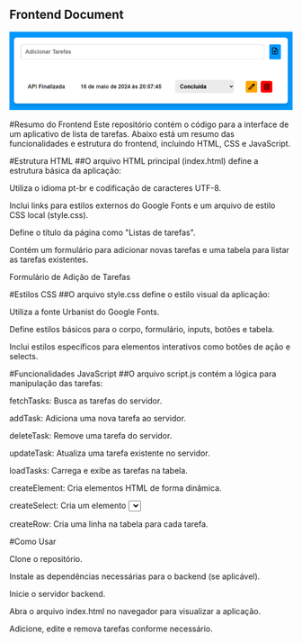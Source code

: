 ## Frontend Document

![scrips](./img/fronend.png)

#Resumo do Frontend
Este repositório contém o código para a interface de um aplicativo de lista de tarefas. Abaixo está um resumo das funcionalidades e estrutura do frontend, incluindo HTML, CSS e JavaScript.

#Estrutura HTML
##O arquivo HTML principal (index.html) define a estrutura básica da aplicação:

Utiliza o idioma pt-br e codificação de caracteres UTF-8.

Inclui links para estilos externos do Google Fonts e um arquivo de estilo CSS local (style.css).

Define o título da página como "Listas de tarefas".

Contém um formulário para adicionar novas tarefas e uma tabela para listar as tarefas existentes.

Formulário de Adição de Tarefas

#Estilos CSS
##O arquivo style.css define o estilo visual da aplicação:

Utiliza a fonte Urbanist do Google Fonts.

Define estilos básicos para o corpo, formulário, inputs, botões e tabela.

Inclui estilos específicos para elementos interativos como botões de ação e selects.

#Funcionalidades JavaScript
##O arquivo script.js contém a lógica para manipulação das tarefas:

fetchTasks: Busca as tarefas do servidor.

addTask: Adiciona uma nova tarefa ao servidor.

deleteTask: Remove uma tarefa do servidor.

updateTask: Atualiza uma tarefa existente no servidor.

loadTasks: Carrega e exibe as tarefas na tabela.

createElement: Cria elementos HTML de forma dinâmica.

createSelect: Cria um elemento <select> para o status das tarefas.

createRow: Cria uma linha na tabela para cada tarefa.

#Como Usar

Clone o repositório.

Instale as dependências necessárias para o backend (se aplicável).

Inicie o servidor backend.

Abra o arquivo index.html no navegador para visualizar a aplicação.

Adicione, edite e remova tarefas conforme necessário.
